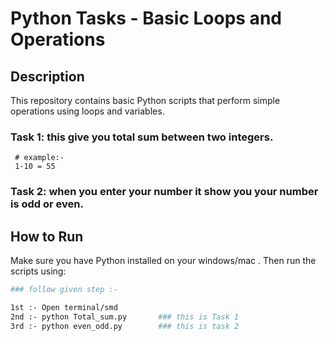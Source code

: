 # Python Tasks - Basic Loops and Operations

## Description

This repository contains basic Python scripts that perform simple operations using loops and variables.

### Task 1:  this give you total sum between two integers.
     # example:-
     1-10 = 55
### Task 2: when you enter your number  it show you your number is odd or even.

## How to Run

Make sure you have Python installed on your windows/mac . Then run the scripts using:

```bash
### follow given step :-

1st :- Open terminal/smd
2nd :- python Total_sum.py       ### this is Task 1
3rd :- python even_odd.py        ### this is task 2
